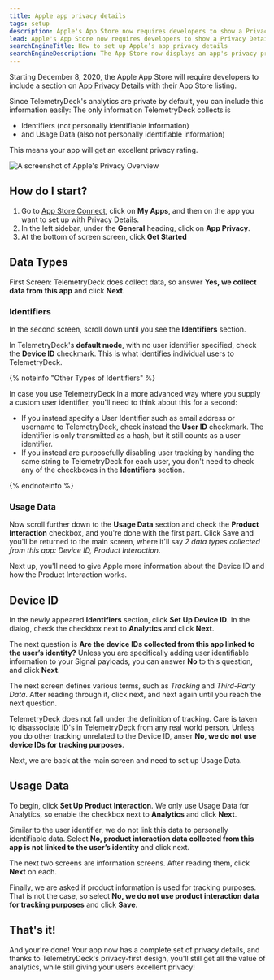 ```yaml
---
title: Apple app privacy details
tags: setup
description: Apple's App Store now requires developers to show a Privacy Details section. Here's how to fill out this section when you are using TelemetryDeck.
lead: Apple's App Store now requires developers to show a Privacy Details section. Here's how to fill out this section when you are using TelemetryDeck.
searchEngineTitle: How to set up Apple’s app privacy details
searchEngineDescription: The App Store now displays an app's privacy practice as a measure to help users. Here's how you can set it up for your app.
---
```


Starting December 8, 2020, the Apple App Store will require developers to include a section on [App Privacy Details](https://developer.apple.com/app-store/app-privacy-details/) with their App Store listing.

Since TelemetryDeck's analytics are private by default, you can include this information easily: The only information TelemetryDeck collects is

- Identifiers (not personally identifiable information)
- and Usage Data (also not personally identifiable information)

This means your app will get an excellent privacy rating.

![A screenshot of Apple's Privacy Overview](/docs/images/privacy-overview.png)

## How do I start?

1. Go to [App Store Connect](https://appstoreconnect.apple.com), click on **My Apps**, and then on the app you want to set up with Privacy Details.
2. In the left sidebar, under the **General** heading, click on **App Privacy**.
3. At the bottom of screen screen, click **Get Started**

## Data Types

First Screen: TelemetryDeck does collect data, so answer **Yes, we collect data from this app** and click **Next**.

### Identifiers

In the second screen, scroll down until you see the **Identifiers** section.

In TelemetryDeck's **default mode**, with no user identifier specified, check the **Device ID** checkmark. This is what identifies individual users to TelemetryDeck.

{% noteinfo "Other Types of Identifiers" %}

In case you use TelemetryDeck in a more advanced way where you supply a custom user identifier, you'll need to think about this for a second:

- If you instead specify a User Identifier such as email address or username to TelemetryDeck, check instead the **User ID** checkmark. The identifier is only transmitted as a hash, but it still counts as a user identifier.
- If you instead are purposefully disabling user tracking by handing the same string to TelemetryDeck for each user, you don't need to check any of the checkboxes in the **Identifiers** section.

{% endnoteinfo %}

### Usage Data

Now scroll further down to the **Usage Data** section and check the **Product Interaction** checkbox, and you're done with the first part. Click Save and you'll be returned to the main screen, where it'll say _2 data types collected from this app: Device ID, Product Interaction_.

Next up, you'll need to give Apple more information about the Device ID and how the Product Interaction works.

## Device ID

In the newly appeared **Identifiers** section, click **Set Up Device ID**. In the dialog, check the checkbox next to **Analytics** and click **Next**.

The next question is **Are the device IDs collected from this app linked to the user’s identity?** Unless you are specifically adding user identifiable information to your Signal payloads, you can answer **No** to this question, and click **Next**.

The next screen defines various terms, such as _Tracking_ and _Third-Party Data_. After reading through it, click next, and next again until you reach the next question.

TelemetryDeck does not fall under the definition of tracking. Care is taken to disassociate ID's in TelemetryDeck from any real world person. Unless you do other tracking unrelated to the Device ID, anser **No, we do not use device IDs for tracking purposes**.

Next, we are back at the main screen and need to set up Usage Data.

## Usage Data

To begin, click **Set Up Product Interaction**. We only use Usage Data for Analytics, so enable the checkbox next to **Analytics** and click **Next**.

Similar to the user identifier, we do not link this data to personally identifiable data. Select **No, product interaction data collected from this app is not linked to the user’s identity** and click next.

The next two screens are information screens. After reading them, click **Next** on each.

Finally, we are asked if product information is used for tracking purposes. That is not the case, so select **No, we do not use product interaction data for tracking purposes** and click **Save**.

## That's it!

And your're done! Your app now has a complete set of privacy details, and thanks to TelemetryDeck's privacy-first design, you'll still get all the value of analytics, while still giving your users excellent privacy!

